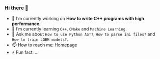 ### Hi there 👋

- 🔭 I’m currently working on **How to write C++ programs with high performance**.
- 🌱 I’m currently learning `C++`, `CMake` and `Machine Learning`.
- 💬 Ask me about `How to use Python AST?`, `How to parse ini files?` and `How to train LGBM models?`. 
- 📫 How to reach me: [Homepage](https://allensun1024.github.io/)
- ⚡ Fun fact: ...
